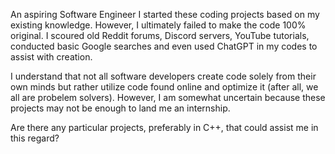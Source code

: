 An aspiring Software Engineer
I started these coding projects based on my existing knowledge. 
However, I ultimately failed to make the code 100% original.
I scoured old Reddit forums, Discord servers, YouTube tutorials, conducted basic Google searches and even used ChatGPT in my codes to assist with creation.

I understand that not all software developers create code solely from their own minds but rather utilize code found online and optimize it (after all, we all are probelem solvers).
However, I am somewhat uncertain because these projects may not be enough to land me an internship.

Are there any particular projects, preferably in C++, that could assist me in this regard?
